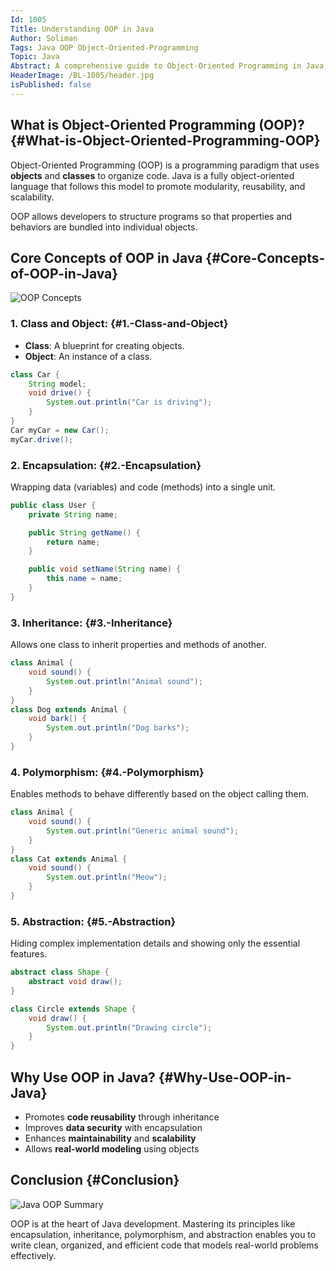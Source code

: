 ```yaml
---
Id: 1005
Title: Understanding OOP in Java
Author: Soliman
Tags: Java OOP Object-Oriented-Programming
Topic: Java
Abstract: A comprehensive guide to Object-Oriented Programming in Java, explaining the core concepts like classes, objects, inheritance, polymorphism, encapsulation, and abstraction with examples.
HeaderImage: /BL-1005/header.jpg
isPublished: false
---
```


## What is Object-Oriented Programming (OOP)? {#What-is-Object-Oriented-Programming-OOP}

Object-Oriented Programming (OOP) is a programming paradigm that uses **objects** and **classes** to organize code. Java is a fully object-oriented language that follows this model to promote modularity, reusability, and scalability.

OOP allows developers to structure programs so that properties and behaviors are bundled into individual objects.

## Core Concepts of OOP in Java {#Core-Concepts-of-OOP-in-Java}

![OOP Concepts](/BL-1005/oop-concepts.jpg)

### 1. Class and Object: {#1.-Class-and-Object}
- **Class**: A blueprint for creating objects.
- **Object**: An instance of a class.

```java
class Car {
    String model;
    void drive() {
        System.out.println("Car is driving");
    }
}
Car myCar = new Car();
myCar.drive();
```

### 2. Encapsulation: {#2.-Encapsulation}
Wrapping data (variables) and code (methods) into a single unit.

```java
public class User {
    private String name;

    public String getName() {
        return name;
    }

    public void setName(String name) {
        this.name = name;
    }
}
```

### 3. Inheritance: {#3.-Inheritance}
Allows one class to inherit properties and methods of another.

```java
class Animal {
    void sound() {
        System.out.println("Animal sound");
    }
}
class Dog extends Animal {
    void bark() {
        System.out.println("Dog barks");
    }
}
```

### 4. Polymorphism: {#4.-Polymorphism}
Enables methods to behave differently based on the object calling them.

```java
class Animal {
    void sound() {
        System.out.println("Generic animal sound");
    }
}
class Cat extends Animal {
    void sound() {
        System.out.println("Meow");
    }
}
```

### 5. Abstraction: {#5.-Abstraction}
Hiding complex implementation details and showing only the essential features.

```java
abstract class Shape {
    abstract void draw();
}

class Circle extends Shape {
    void draw() {
        System.out.println("Drawing circle");
    }
}
```

## Why Use OOP in Java? {#Why-Use-OOP-in-Java}

- Promotes **code reusability** through inheritance
- Improves **data security** with encapsulation
- Enhances **maintainability** and **scalability**
- Allows **real-world modeling** using objects

## Conclusion {#Conclusion}

![Java OOP Summary](/BL-1005/java-oop-summary.jpg)

OOP is at the heart of Java development. Mastering its principles like encapsulation, inheritance, polymorphism, and abstraction enables you to write clean, organized, and efficient code that models real-world problems effectively.